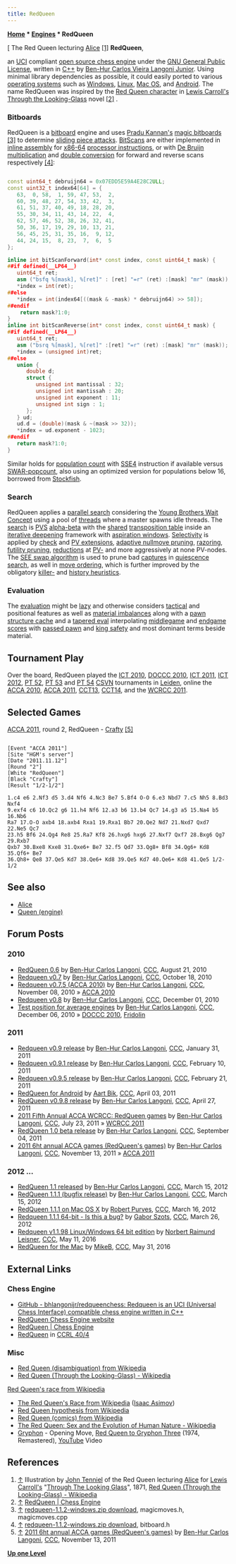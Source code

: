 ```yaml
---
title: RedQueen
---
```

**[Home](Home "Home") \* [Engines](Engines "Engines") \* RedQueen**



[ The Red Queen lecturing [Alice](Alice "Alice") <a id="cite-note-1" href="#cite-ref-1">[1]</a>
**RedQueen**,  

an [UCI](UCI "UCI") compliant [open source chess engine](Category:Open_Source "Category:Open Source") under the [GNU General Public License](Free_Software_Foundation#GPL "Free Software Foundation"), written in [C++](Cpp "Cpp") by [Ben-Hur Carlos Vieira Langoni Junior](Ben-Hur_Carlos_Vieira_Langoni_Junior "Ben-Hur Carlos Vieira Langoni Junior"). Using minimal library dependencies as possible, it could easily ported to various [operating systems](Software "Software") such as [Windows](Windows "Windows"), [Linux](Linux "Linux"), [Mac OS](Mac_OS "Mac OS"), and [Android](Android "Android"). The name RedQueen was inspired by the [Red Queen character](https://en.wikipedia.org/wiki/Red_Queen_%28Through_the_Looking-Glass%29) in [Lewis Carroll's](Category:Lewis_Carroll "Category:Lewis Carroll") [Through the Looking-Glass](https://en.wikipedia.org/wiki/Through_the_Looking-Glass) novel <a id="cite-note-2" href="#cite-ref-2">[2]</a> . 



### Bitboards


RedQueen is a [bitboard](Bitboards "Bitboards") engine and uses [Pradu Kannan's](Pradu_Kannan "Pradu Kannan") [magic bitboards](Magic_Bitboards "Magic Bitboards") <a id="cite-note-3" href="#cite-ref-3">[3]</a> to determine [sliding piece attacks](Sliding_Piece_Attacks "Sliding Piece Attacks"). [BitScans](BitScan "BitScan") are either implemented in [inline assembly](Assembly#InlineAssembly "Assembly") for [x86-64](X86-64 "X86-64") [processor instructions](BitScan#bsfbsr "BitScan"), or with [De Bruijn multiplication](BitScan#DeBruijnMultiplation "BitScan") and [double conversion](BitScan#DoubleConversionBSR "BitScan") for forward and reverse scans respectively  <a id="cite-note-4" href="#cite-ref-4">[4]</a>: 




```C++

const uint64_t debruijn64 = 0x07EDD5E59A4E28C2ULL;
const uint32_t index64[64] = {
   63,  0, 58,  1, 59, 47, 53,  2,
   60, 39, 48, 27, 54, 33, 42,  3,
   61, 51, 37, 40, 49, 18, 28, 20,
   55, 30, 34, 11, 43, 14, 22,  4,
   62, 57, 46, 52, 38, 26, 32, 41,
   50, 36, 17, 19, 29, 10, 13, 21,
   56, 45, 25, 31, 35, 16,  9, 12,
   44, 24, 15,  8, 23,  7,  6,  5
};

inline int bitScanForward(int* const index, const uint64_t mask) {
##if defined(__LP64__)
   uint64_t ret;
   asm ("bsfq %[mask], %[ret]" : [ret] "=r" (ret) :[mask] "mr" (mask));
   *index = int(ret);
##else
   *index = int(index64[((mask & -mask) * debruijn64) >> 58]);
##endif
	return mask?1:0;
}
inline int bitScanReverse(int* const index, const uint64_t mask) {
##if defined(__LP64__)
   uint64_t ret;
   asm ("bsrq %[mask], %[ret]" :[ret] "=r" (ret) :[mask] "mr" (mask));
   *index = (unsigned int)ret;
##else
   union {
      double d;
      struct {
         unsigned int mantissal : 32;
         unsigned int mantissah : 20;
         unsigned int exponent : 11;
         unsigned int sign : 1;
      };
   } ud;
   ud.d = (double)(mask & ~(mask >> 32));
   *index = ud.exponent - 1023;
##endif
   return mask?1:0;
}

```

Similar holds for [population count](Population_Count "Population Count") with [SSE4](SSE4 "SSE4") instruction if available versus [SWAR-popcount](Population_Count#SWARPopcount "Population Count"), also using an optimized version for populations below 16, borrowed from [Stockfish](Stockfish "Stockfish").



### Search


RedQueen applies a [parallel search](Parallel_Search "Parallel Search") considering the [Young Brothers Wait Concept](Young_Brothers_Wait_Concept "Young Brothers Wait Concept") using a pool of [threads](Thread "Thread") where a master spawns idle threads. The [search](Search "Search") is [PVS](Principal_Variation_Search "Principal Variation Search") [alpha-beta](Alpha-Beta "Alpha-Beta") with the [shared](Shared_Hash_Table "Shared Hash Table") [transposition table](Transposition_Table "Transposition Table") inside an [iterative deepening](Iterative_Deepening "Iterative Deepening") framework with [aspiration windows](Aspiration_Windows "Aspiration Windows"). [Selectivity](Selectivity "Selectivity") is applied by [check](Check_Extensions "Check Extensions") and [PV extensions](PV_Extensions "PV Extensions"), [adaptive nullmove pruning](Null_Move_Pruning#AdaptiveNullMovePruning "Null Move Pruning"), [razoring](Razoring "Razoring"), [futility pruning](Futility_Pruning "Futility Pruning"), [reductions](Reductions "Reductions") at [PV-](Node_Types#pv-node "Node Types") and more aggressively at none PV-nodes. The [SEE swap algorithm](SEE_-_The_Swap_Algorithm "SEE - The Swap Algorithm") is used to prune bad [captures](Captures "Captures") in [quiescence search](Quiescence_Search "Quiescence Search"), as well in [move ordering](Move_Ordering "Move Ordering"), which is further improved by the obligatory [killer-](Killer_Heuristic "Killer Heuristic") and [history heuristics](History_Heuristic "History Heuristic").



### Evaluation


The [evaluation](Evaluation "Evaluation") might be [lazy](Lazy_Evaluation "Lazy Evaluation") and otherwise considers [tactical](Tactics "Tactics") and positional features as well as [material imbalances](Material "Material") along with a [pawn structure cache](Pawn_Hash_Table "Pawn Hash Table") and a [tapered eval](Tapered_Eval "Tapered Eval") interpolating [middlegame](Middlegame "Middlegame") and [endgame](Endgame "Endgame") [scores](Score "Score") with [passed pawn](Passed_Pawn "Passed Pawn") and [king safety](King_Safety "King Safety") and most dominant terms beside material.



## Tournament Play


Over the board, RedQueen played the [ICT 2010](ICT_2010 "ICT 2010"), [DOCCC 2010](DOCCC_2010 "DOCCC 2010"), [ICT 2011](ICT_2011 "ICT 2011"), [ICT 2012](ICT_2012 "ICT 2012"), [PT 52](PT_52 "PT 52"), [PT 53](PT_53 "PT 53") and [PT 54](PT_54 "PT 54") [CSVN](CSVN "CSVN") tournaments in [Leiden](https://en.wikipedia.org/wiki/Leiden), online the [ACCA 2010](ACCA_2010 "ACCA 2010"), [ACCA 2011](ACCA_2011 "ACCA 2011"), [CCT13](CCT13 "CCT13"), [CCT14](CCT14 "CCT14"), and the [WCRCC 2011](WCRCC_2011 "WCRCC 2011").



## Selected Games


[ACCA 2011](ACCA_2011 "ACCA 2011"), round 2, RedQueen - [Crafty](Crafty "Crafty") <a id="cite-note-5" href="#cite-ref-5">[5]</a>




```

[Event "ACCA 2011"]
[Site "HGM's server"]
[Date "2011.11.12"]
[Round "2"]
[White "RedQueen"]
[Black "Crafty"]
[Result "1/2-1/2"]

1.c4 e6 2.Nf3 d5 3.d4 Nf6 4.Nc3 Be7 5.Bf4 O-O 6.e3 Nbd7 7.c5 Nh5 8.Bd3 Nxf4
9.exf4 c6 10.Qc2 g6 11.h4 Nf6 12.a3 b6 13.b4 Qc7 14.g3 a5 15.Na4 b5 16.Nb6
Ra7 17.O-O axb4 18.axb4 Rxa1 19.Rxa1 Bb7 20.Qe2 Nd7 21.Nxd7 Qxd7 22.Ne5 Qc7
23.h5 Bf6 24.Qg4 Re8 25.Ra7 Kf8 26.hxg6 hxg6 27.Nxf7 Qxf7 28.Bxg6 Qg7 29.Rxb7
Qxb7 30.Bxe8 Kxe8 31.Qxe6+ Be7 32.f5 Qd7 33.Qg8+ Bf8 34.Qg6+ Kd8 35.Qf6+ Be7
36.Qh8+ Qe8 37.Qe5 Kd7 38.Qe6+ Kd8 39.Qe5 Kd7 40.Qe6+ Kd8 41.Qe5 1/2-1/2

```

## See also


* [Alice](Alice "Alice")
* [Queen (engine)](Queen_(engine) "Queen (engine)")


## Forum Posts


### 2010


* [RedQueen 0.6](http://www.talkchess.com/forum/viewtopic.php?t=35846) by [Ben-Hur Carlos Langoni](Ben-Hur_Carlos_Vieira_Langoni_Junior "Ben-Hur Carlos Vieira Langoni Junior"), [CCC](CCC "CCC"), August 21, 2010
* [Redqueen v0.7](http://www.talkchess.com/forum/viewtopic.php?t=36417) by [Ben-Hur Carlos Langoni](Ben-Hur_Carlos_Vieira_Langoni_Junior "Ben-Hur Carlos Vieira Langoni Junior"), [CCC](CCC "CCC"), October 18, 2010
* [Redqueen v0.7.5 (ACCA 2010)](http://www.talkchess.com/forum/viewtopic.php?t=36630) by [Ben-Hur Carlos Langoni](Ben-Hur_Carlos_Vieira_Langoni_Junior "Ben-Hur Carlos Vieira Langoni Junior"), [CCC](CCC "CCC"), November 08, 2010 » [ACCA 2010](ACCA_2010 "ACCA 2010")
* [Redqueen v0.8](http://www.talkchess.com/forum/viewtopic.php?t=36891) by [Ben-Hur Carlos Langoni](Ben-Hur_Carlos_Vieira_Langoni_Junior "Ben-Hur Carlos Vieira Langoni Junior"), [CCC](CCC "CCC"), December 01, 2010
* [Test position for average engines](http://www.talkchess.com/forum/viewtopic.php?t=36967) by [Ben-Hur Carlos Langoni](Ben-Hur_Carlos_Vieira_Langoni_Junior "Ben-Hur Carlos Vieira Langoni Junior"), [CCC](CCC "CCC"), December 06, 2010 » [DOCCC 2010](DOCCC_2010 "DOCCC 2010"), [Fridolin](Fridolin "Fridolin")


### 2011


* [Redqueen v0.9 release](http://www.talkchess.com/forum/viewtopic.php?t=37884) by [Ben-Hur Carlos Langoni](Ben-Hur_Carlos_Vieira_Langoni_Junior "Ben-Hur Carlos Vieira Langoni Junior"), [CCC](CCC "CCC"), January 31, 2011
* [Redqueen v0.9.1 release](http://www.talkchess.com/forum/viewtopic.php?t=38015) by [Ben-Hur Carlos Langoni](Ben-Hur_Carlos_Vieira_Langoni_Junior "Ben-Hur Carlos Vieira Langoni Junior"), [CCC](CCC "CCC"), February 10, 2011
* [Redqueen v0.9.5 release](http://www.talkchess.com/forum/viewtopic.php?t=38149) by [Ben-Hur Carlos Langoni](Ben-Hur_Carlos_Vieira_Langoni_Junior "Ben-Hur Carlos Vieira Langoni Junior"), [CCC](CCC "CCC"), February 21, 2011
* [RedQueen for Android](http://www.talkchess.com/forum/viewtopic.php?t=38638) by [Aart Bik](Aart_Bik "Aart Bik"), [CCC](CCC "CCC"), April 03, 2011
* [RedQueen v0.9.8 release](http://www.talkchess.com/forum/viewtopic.php?t=38888) by [Ben-Hur Carlos Langoni](Ben-Hur_Carlos_Vieira_Langoni_Junior "Ben-Hur Carlos Vieira Langoni Junior"), [CCC](CCC "CCC"), April 27, 2011
* [2011 Fifth Annual ACCA WCRCC: RedQueen games](http://www.talkchess.com/forum/viewtopic.php?t=39819) by [Ben-Hur Carlos Langoni](Ben-Hur_Carlos_Vieira_Langoni_Junior "Ben-Hur Carlos Vieira Langoni Junior"), [CCC](CCC "CCC"), July 23, 2011 » [WCRCC 2011](WCRCC_2011 "WCRCC 2011")
* [RedQueen 1.0 beta release](http://www.talkchess.com/forum/viewtopic.php?t=40265) by [Ben-Hur Carlos Langoni](Ben-Hur_Carlos_Vieira_Langoni_Junior "Ben-Hur Carlos Vieira Langoni Junior"), [CCC](CCC "CCC"), September 04, 2011
* [2011 6ht annual ACCA games (RedQueen's games)](http://www.talkchess.com/forum/viewtopic.php?t=41067) by [Ben-Hur Carlos Langoni](Ben-Hur_Carlos_Vieira_Langoni_Junior "Ben-Hur Carlos Vieira Langoni Junior"), [CCC](CCC "CCC"), November 13, 2011 » [ACCA 2011](ACCA_2011 "ACCA 2011")


### 2012 ...


* [RedQueen 1.1 released](http://www.talkchess.com/forum/viewtopic.php?t=42884) by [Ben-Hur Carlos Langoni](Ben-Hur_Carlos_Vieira_Langoni_Junior "Ben-Hur Carlos Vieira Langoni Junior"), [CCC](CCC "CCC"), March 15, 2012
* [RedQueen 1.1.1 (bugfix release)](http://www.talkchess.com/forum/viewtopic.php?t=42892) by [Ben-Hur Carlos Langoni](Ben-Hur_Carlos_Vieira_Langoni_Junior "Ben-Hur Carlos Vieira Langoni Junior"), [CCC](CCC "CCC"), March 15, 2012
* [RedQueen 1.1.1 on Mac OS X](http://www.talkchess.com/forum/viewtopic.php?t=42896) by [Robert Purves](index.php?title=Robert_Purves&action=edit&redlink=1 "Robert Purves (page does not exist)"), [CCC](CCC "CCC"), March 16, 2012
* [Redqueen 1.1.1 64-bit - Is this a bug?](http://www.talkchess.com/forum/viewtopic.php?t=43021) by [Gabor Szots](Gabor_Szots "Gabor Szots"), [CCC](CCC "CCC"), March 26, 2012
* [Redqueen v1.1.98 Linux/Windows 64 bit edition](http://www.talkchess.com/forum3/viewtopic.php?f=2&t=60130) by [Norbert Raimund Leisner](Norbert_Raimund_Leisner "Norbert Raimund Leisner"), [CCC](CCC "CCC"), May 11, 2016
* [RedQueen for the Mac](http://www.talkchess.com/forum3/viewtopic.php?f=2&t=60325) by [MikeB](Michael_Byrne "Michael Byrne"), [CCC](CCC "CCC"), May 31, 2016


## External Links


### Chess Engine


* [GitHub - bhlangonijr/redqueenchess: Redqueen is an UCI (Universal Chess Interface) compatible chess engine written in C++](https://github.com/bhlangonijr/redqueenchess)
* [RedQueen Chess Engine website](https://sourceforge.net/projects/redqueenchess/)
* [RedQueen | Chess Engine](http://redqueenchess.sourceforge.net/)
* [RedQueen](http://www.computerchess.org.uk/ccrl/4040/cgi/compare_engines.cgi?family=RedQueen&print=Rating+list&print=Results+table&print=LOS+table&print=Ponder+hit+table&print=Eval+difference+table&print=Comopp+gamenum+table&print=Overlap+table&print=Score+with+common+opponents) in [CCRL 40/4](CCRL "CCRL")


### Misc


* [Red Queen (disambiguation) from Wikipedia](https://en.wikipedia.org/wiki/Red_Queen)
* [Red Queen (Through the Looking-Glass) - Wikipedia](https://en.wikipedia.org/wiki/Red_Queen_%28Through_the_Looking-Glass%29)


 [Red Queen's race from Wikipedia](https://en.wikipedia.org/wiki/Red_Queen%27s_race)
* [The Red Queen's Race from Wikipedia](https://en.wikipedia.org/wiki/The_Red_Queen%27s_Race) ([Isaac Asimov](Category:Isaac_Asimov "Category:Isaac Asimov"))
* [Red Queen hypothesis from Wikipedia](https://en.wikipedia.org/wiki/Red_Queen_hypothesis)
* [Red Queen (comics) from Wikipedia](https://en.wikipedia.org/wiki/Red_Queen_%28comics%29)
* [The Red Queen: Sex and the Evolution of Human Nature - Wikipedia](https://en.wikipedia.org/wiki/The_Red_Queen:_Sex_and_the_Evolution_of_Human_Nature)
* [Gryphon](Category:Gryphon "Category:Gryphon") - Opening Move, [Red Queen to Gryphon Three](https://en.wikipedia.org/wiki/Red_Queen_to_Gryphon_Three) (1974, Remastered), [YouTube](https://en.wikipedia.org/wiki/YouTube) Video


 
## References


1. <a id="cite-ref-1" href="#cite-note-1">↑</a> Illustration by [John Tenniel](Category:John_Tenniel "Category:John Tenniel") of the Red Queen lecturing [Alice](Alice "Alice") for [Lewis Carroll's](Category:Lewis_Carroll "Category:Lewis Carroll") "[Through The Looking Glass](https://en.wikipedia.org/wiki/Through_the_Looking-Glass)", 1871, [Red Queen (Through the Looking-Glass) - Wikipedia](https://en.wikipedia.org/wiki/Red_Queen_%28Through_the_Looking-Glass%29)
2. <a id="cite-ref-2" href="#cite-note-2">↑</a> [RedQueen | Chess Engine](http://redqueenchess.sourceforge.net/)
3. <a id="cite-ref-3" href="#cite-note-3">↑</a> [redqueen-1.1.2-windows.zip download](http://sourceforge.net/projects/redqueenchess/), magicmoves.h, magicmoves.cpp
4. <a id="cite-ref-4" href="#cite-note-4">↑</a> [redqueen-1.1.2-windows.zip download](http://sourceforge.net/projects/redqueenchess/), bitboard.h
5. <a id="cite-ref-5" href="#cite-note-5">↑</a> [2011 6ht annual ACCA games (RedQueen's games)](http://www.talkchess.com/forum/viewtopic.php?t=41067) by [Ben-Hur Carlos Langoni](Ben-Hur_Carlos_Vieira_Langoni_Junior "Ben-Hur Carlos Vieira Langoni Junior"), [CCC](CCC "CCC"), November 13, 2011

**[Up one Level](Engines "Engines")**







 

